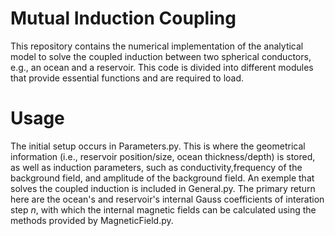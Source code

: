 # Mutual Induction Coupling
This repository contains the numerical implementation of the analytical model to solve the coupled induction between two spherical conductors, e.g., an ocean and a reservoir.
This code is divided into different modules that provide essential functions and are required to load.

# Usage
The initial setup occurs in Parameters.py. This is where the geometrical information (i.e., reservoir position/size, ocean thickness/depth) is stored, as well as induction
parameters, such as conductivity,frequency of the background field, and amplitude of the background field. An exemple that solves the coupled induction is included in
General.py. The primary return here are the ocean's and reservoir's internal Gauss coefficients of interation step $n$, with which the internal magnetic fields can be calculated
using the methods provided by MagneticField.py.


